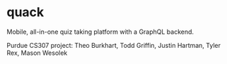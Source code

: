 # quack

Mobile, all-in-one quiz taking platform with a GraphQL backend.

Purdue CS307 project: Theo Burkhart, Todd Griffin, Justin Hartman, Tyler Rex, Mason Wesolek
